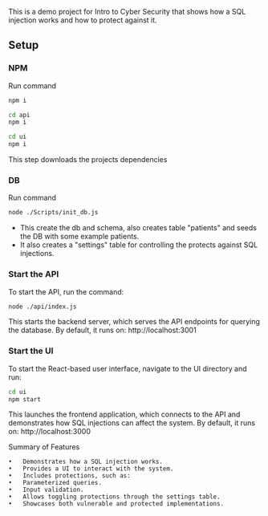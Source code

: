 This is a demo project for Intro to Cyber Security that shows how a SQL injection works and how to protect against it.


## Setup
### NPM 
Run command
```zsh
npm i
```
```zsh
cd api
npm i
```
```zsh
cd ui
npm i
```
This step downloads the projects dependencies
### DB 
Run command
```zsh 
node ./Scripts/init_db.js
```
- This create the db and schema, also creates table "patients" and seeds the DB with some example patients. 
- It also creates a "settings" table for controlling the protects against SQL injections. 

### Start the API

To start the API, run the command:
```zsh
node ./api/index.js
```
This starts the backend server, which serves the API endpoints for querying the database. By default, it runs on: http://localhost:3001

### Start the UI
To start the React-based user interface, navigate to the UI directory and run:

```zsh
cd ui
npm start
```
This launches the frontend application, which connects to the API and demonstrates how SQL injections can affect the system. By default, it runs on: http://localhost:3000

Summary of Features

	•	Demonstrates how a SQL injection works.
	•	Provides a UI to interact with the system.
	•	Includes protections, such as:
	•	Parameterized queries.
	•	Input validation.
	•	Allows toggling protections through the settings table.
	•	Showcases both vulnerable and protected implementations.
